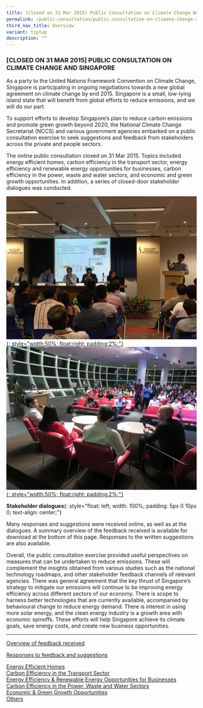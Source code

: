 ```yaml
---
title: (Closed on 31 Mar 2015) Public Consultation on Climate Change And Singapore
permalink: /public-consultation/public-consultation-on-climate-change-and-singapore/
third_nav_title: Overview
variant: tiptap
description: ""
---
```

### [CLOSED ON 31 MAR 2015] PUBLIC CONSULTATION ON CLIMATE CHANGE AND SINGAPORE

As a party to the United Nations Framework Convention on Climate Change, Singapore is participating in ongoing negotiations towards a new global agreement on climate change by end 2015. Singapore is a small, low-lying island state that will benefit from global efforts to reduce emissions, and we will do our part.

To support efforts to develop Singapore’s plan to reduce carbon emissions and promote green growth beyond 2020, the National Climate Change Secretariat (NCCS) and various government agencies embarked on a public consultation exercise to seek suggestions and feedback from stakeholders across the private and people sectors.

The online public consultation closed on 31 Mar 2015. Topics included energy efficient homes, carbon efficiency in the transport sector, energy efficiency and renewable energy opportunities for businesses, carbon efficiency in the power, waste and water sectors, and economic and green growth opportunities. In addition, a series of closed-door stakeholder dialogues was conducted.

<a href="/images/stakeholder-dialogues.jpg" target="_blank"> ![Stakeholder dialogues](/images/stakeholder-dialogues.jpg "Stakeholder dialogues"){: style="width:50%; float:right; padding:2%;"}</a>
<a href="/images/stakeholder-dialogues1.jpg" target="_blank"> ![Stakeholder dialogues](/images/stakeholder-dialogues1.jpg "Stakeholder dialogues"){: style="width:50%; float:right; padding:2%;"}</a>  

**Stakeholder dialogues**{: style="float: left; width: 100%; padding: 5px 0 10px 0; text-align: center;"}

Many responses and suggestions were received online, as well as at the dialogues. A summary overview of the feedback received is available for download at the bottom of this page. Responses to the written suggestions are also available.

Overall, the public consultation exercise provided useful perspectives on measures that can be undertaken to reduce emissions. These will complement the insights obtained from various studies such as the national technology roadmaps, and other stakeholder feedback channels of relevant agencies. There was general agreement that the key thrust of Singapore’s strategy to mitigate our emissions will continue to be improving energy efficiency across different sectors of our economy. There is scope to harness better technologies that are currently available, accompanied by behavioural change to reduce energy demand. There is interest in using more solar energy, and the clean energy industry is a growth area with economic spinoffs. These efforts will help Singapore achieve its climate goals, save energy costs, and create new business opportunities.

___

[<a href="/files/docs/default-source/default-document-library/nccs-public-consultation-overview-(june-2015).pdf" target="_blank">Overview of feedback received</a>](/files/docs/default-source/default-document-library/nccs-public-consultation-overview-(june-2015).pdf)

<u>Responses to feedback and suggestions</u>

[<a href="/files/docs/default-source/default-document-library/responses-to-feedback-and-suggestions-on-energy-efficient-homes-2-(june-2015).pdf" target="_blank">Energy Efficient Homes</a>](/files/docs/default-source/default-document-library/responses-to-feedback-and-suggestions-on-energy-efficient-homes-2-(june-2015).pdf)  
[<a href="/files/docs/default-source/default-document-library/responses_to_transport_sector_suggestions_(updated).pdf" target="_blank">Carbon Efficiency in the Transport Sector</a>](/files/docs/default-source/default-document-library/responses_to_transport_sector_suggestions_(updated).pdf)  
[<a href="/files/docs/default-source/default-document-library/responses-to-feedback-and-suggestions-on-ee-and-re-opportunities-for-businesses-(june-2015).pdf" target="_blank">Energy Efficiency &amp; Renewable Energy Opportunities for Businesses</a>](/files/docs/default-source/default-document-library/responses-to-feedback-and-suggestions-on-ee-and-re-opportunities-for-businesses-(june-2015).pdf)  <br>
[Carbon Efficiency in the Power, Waste and Water Sectors](https://go.gov.sg/2june2015-responses-to-feedback-and-suggestions-on-carbon-efficiency-in-the-power-waste-water-sectors)<br>
[Economic &amp; Green Growth Opportunities](https://go.gov.sg/2june2015-responses-to-feedback-and-suggestions-on-economic-and-green-growth-opportunities)<br>
[Others](https://go.gov.sg/2june2015-responses-to-feedback-and-suggestions-others)